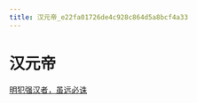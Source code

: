 ```yaml
---
title: 汉元帝_e22fa01726de4c928c864d5a8bcf4a33
---
```


# 汉元帝

[明犯强汉者，虽远必诛](%E6%B1%89%E5%85%83%E5%B8%9D%20e22fa01726de4c928c864d5a8bcf4a33/%E6%98%8E%E7%8A%AF%E5%BC%BA%E6%B1%89%E8%80%85%EF%BC%8C%E8%99%BD%E8%BF%9C%E5%BF%85%E8%AF%9B%2052ef918275ee48b1a485b10dcd9ed95e.md)